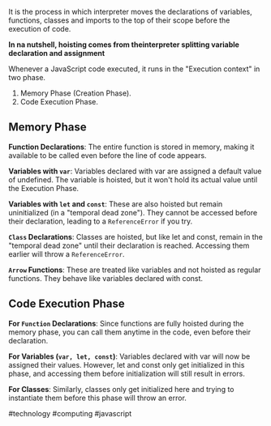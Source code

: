
It is the process in which interpreter moves the declarations of variables, functions, classes and imports to the top of their scope before the execution of code.

**In na nutshell, hoisting comes from theinterpreter splitting variable declaration and assignment**

Whenever a JavaScript code executed, it runs in the "Execution context" in two phase.

1. Memory Phase (Creation Phase).
2. Code Execution Phase.

## Memory Phase

**Function Declarations**: The entire function is stored in memory, making it available to be called even before the line of code appears.

**Variables with `var`**: Variables declared with var are assigned a default value of undefined. The variable is hoisted, but it won't hold its actual value until the Execution Phase.

**Variables with `let` and `const`**: These are also hoisted but remain uninitialized (in a "temporal dead zone"). They cannot be accessed before their declaration, leading to a `ReferenceError` if you try.

**`Class` Declarations**: Classes are hoisted, but like let and const, remain in the "temporal dead zone" until their declaration is reached. Accessing them earlier will throw a `ReferenceError`.

**`Arrow` Functions**: These are treated like variables and not hoisted as regular functions. They behave like variables declared with const.

## Code Execution Phase

**For `Function` Declarations**: Since functions are fully hoisted during the memory phase, you can call them anytime in the code, even before their declaration.

**For Variables (`var, let, const`)**: Variables declared with var will now be assigned their values. However, let and const only get initialized in this phase, and accessing them before initialization will still result in errors.

**For Classes**: Similarly, classes only get initialized here and trying to instantiate them before this phase will throw an error.

#technology #computing #javascript 
